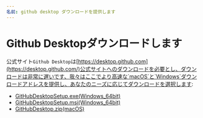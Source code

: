 ```yaml
---
名前: github desktop ダウンロードを提供します
---
```


# Github Desktopダウンロードします
公式サイト`Github Desktop`は[https://desktop.github.com](https://desktop.github.com/)公式サイトへのダウンロードを必要とし、ダウンロードは非常に遅いです、我々はここでより高速な`macOS`と`Windows`ダウンロードアドレスを提供し、あなたのニーズに応じてダウンロードを選択します:

+ <a href="https://www.gitclone.com/download/GitHubDesktopSetup.exe">GitHubDesktopSetup.exe(Windows_64bit)</a>
+ <a href="https://www.gitclone.com/download/GitHubDesktopSetup.msi">GitHubDesktopSetup.msi(Windows_64bit)</a>
+ <a href="https://www.gitclone.com/download/GitHubDesktop.zip">GitHubDesktop.zip(macOS)</a>
